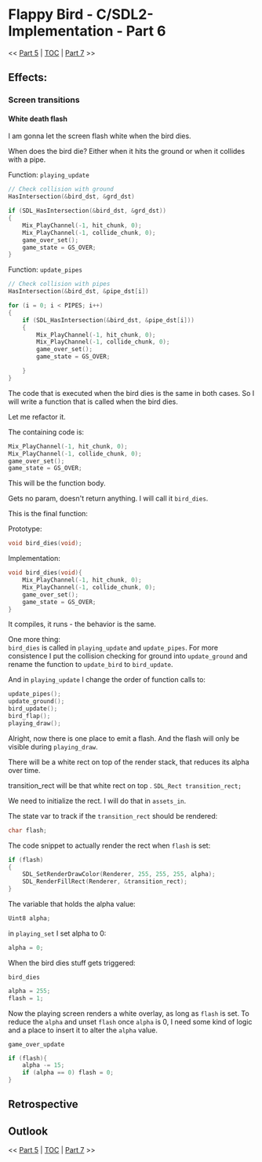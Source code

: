 # Flappy Bird - C/SDL2-Implementation - Part 6

<< [Part 5](FlappyBird_5.md) | [TOC](TOC.md) | [Part 7](Patience.md) >><br>

## Effects:

### Screen transitions

#### White death flash

I am gonna let the screen flash white when the bird dies.

When does the bird die?
Either when it hits the ground or when it collides with a pipe.


Function: `playing_update`
```c
// Check collision with ground
HasIntersection(&bird_dst, &grd_dst)
```

```c
if (SDL_HasIntersection(&bird_dst, &grd_dst))
{
    Mix_PlayChannel(-1, hit_chunk, 0);
    Mix_PlayChannel(-1, collide_chunk, 0);
    game_over_set();
    game_state = GS_OVER;
}
```

Function: `update_pipes`

```c
// Check collision with pipes
HasIntersection(&bird_dst, &pipe_dst[i])
```

```c
for (i = 0; i < PIPES; i++)
{
	if (SDL_HasIntersection(&bird_dst, &pipe_dst[i]))
	{
		Mix_PlayChannel(-1, hit_chunk, 0);
		Mix_PlayChannel(-1, collide_chunk, 0);
		game_over_set();
		game_state = GS_OVER;

	}
}
```

The code that is executed when the bird dies is the same in both cases.
So I will write a function that is called when the bird dies.

Let me refactor it.

The containing code is:

```c
Mix_PlayChannel(-1, hit_chunk, 0);
Mix_PlayChannel(-1, collide_chunk, 0);
game_over_set();
game_state = GS_OVER;
```
This will be the function body.


Gets no param, doesn't return anything. I will call it `bird_dies`.

This is the final function:

Prototype:
```c
void bird_dies(void);
```

Implementation:
```c
void bird_dies(void){
	Mix_PlayChannel(-1, hit_chunk, 0);
	Mix_PlayChannel(-1, collide_chunk, 0);
	game_over_set();
	game_state = GS_OVER;
}
```

It compiles, it runs - the behavior is the same.

One more thing:  
`bird_dies` is called in `playing_update` and  `update_pipes`.
For more consistence I put the collision checking for ground into `update_ground` and rename the function to `update_bird` to `bird_update`.

And in `playing_update` I change the order of function calls to:

```c
update_pipes();
update_ground();
bird_update();
bird_flap();
playing_draw();
```

Alright, now there is one place to emit a flash. And the flash will only be visible during `playing_draw`.

There will be a white rect on top of the render stack, that reduces its alpha over time.

transition_rect will be that white rect on top .
`SDL_Rect transition_rect;`

We need to initialize the rect.
I will do that in `assets_in`.

The state var to track if the `transition_rect` should be rendered:  
```c
char flash;
```

The code snippet to actually render the rect when `flash` is set:

```c
if (flash)
{
	SDL_SetRenderDrawColor(Renderer, 255, 255, 255, alpha);
	SDL_RenderFillRect(Renderer, &transition_rect);
}
```

The variable that holds the alpha value:
```c
Uint8 alpha;
```


in `playing_set` I set alpha to 0:

```c
alpha = 0;
```

When the bird dies stuff gets triggered:  

`bird_dies`

```c
alpha = 255;
flash = 1;
```

Now the playing screen renders a white overlay, as long as `flash` is set.
To reduce the `alpha` and unset `flash` once `alpha` is 0, I need some kind of logic and a place to insert it to alter the `alpha` value.

`game_over_update`
```c
if (flash){
	alpha -= 15;
	if (alpha == 0) flash = 0;
}
```

## Retrospective

## Outlook

<< [Part 5](FlappyBird_5.md) | [TOC](TOC.md) | [Part 7](Patience.md) >><br>
